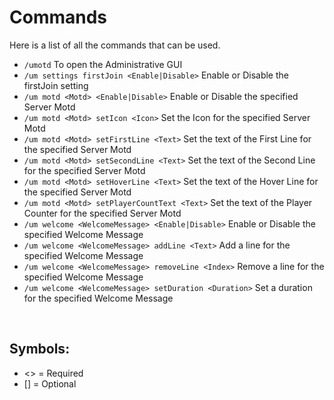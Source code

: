 # Commands
Here is a list of all the commands that can be used.
<br>

* `/umotd`
  To open the Administrative GUI
* `/um settings firstJoin <Enable|Disable>`
  Enable or Disable the firstJoin setting
* `/um motd <Motd> <Enable|Disable>`
  Enable or Disable the specified Server Motd
* `/um motd <Motd> setIcon <Icon>`
  Set the Icon for the specified Server Motd
* `/um motd <Motd> setFirstLine <Text>`
  Set the text of the First Line for the specified Server Motd
* `/um motd <Motd> setSecondLine <Text>`
  Set the text of the Second Line for the specified Server Motd
* `/um motd <Motd> setHoverLine <Text>`
  Set the text of the Hover Line for the specified Server Motd
* `/um motd <Motd> setPlayerCountText <Text>`
  Set the text of the Player Counter for the specified Server Motd
* `/um welcome <WelcomeMessage> <Enable|Disable>`
  Enable or Disable the specified Welcome Message
* `/um welcome <WelcomeMessage> addLine <Text>`
  Add a line for the specified Welcome Message
* `/um welcome <WelcomeMessage> removeLine <Index>`
  Remove a line for the specified Welcome Message
* `/um welcome <WelcomeMessage> setDuration <Duration>`
  Set a duration for the specified Welcome Message
<br>

## Symbols:
- <> = Required
- [] = Optional